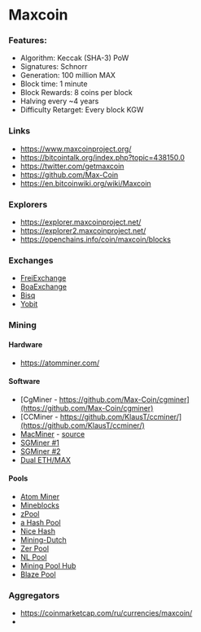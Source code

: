 # Maxcoin


### Features:
 - Algorithm: Keccak (SHA-3) PoW
 - Signatures: Schnorr
 - Generation: 100 million MAX
 - Block time: 1 minute
 - Block Rewards: 8 coins per block
 - Halving every ~4 years
 - Difficulty Retarget: Every block KGW


### Links
 - https://www.maxcoinproject.org/
 - https://bitcointalk.org/index.php?topic=438150.0
 - https://twitter.com/getmaxcoin
 - https://github.com/Max-Coin
 - https://en.bitcoinwiki.org/wiki/Maxcoin
 
### Explorers
 - https://explorer.maxcoinproject.net/
 - https://explorer2.maxcoinproject.net/
 - https://openchains.info/coin/maxcoin/blocks
 
### Exchanges
 - [FreiExchange](https://freiexchange.com/market/MAX/BTC)
 - [BoaExchange](https://www.boaexchange.com/market/MAX_BTC)
 - [Bisq](https://bisq.network/)
 - [Yobit](https://yobit.net/en/trade/MAX/BTC)

### Mining
#### Hardware
- https://atomminer.com/

#### Software
 - [CgMiner - https://github.com/Max-Coin/cgminer](https://github.com/Max-Coin/cgminer)
 - [CCMiner - https://github.com/KlausT/ccminer/](https://github.com/KlausT/ccminer/)
 - [MacMiner](http://macminer.fabulouspanda.com/macminer/) - [source](https://github.com/fabulouspanda/MacMiner)
 - [SGMiner #1](https://github.com/nicehash/sgminer/releases/tag/5.6.1)
 - [SGMiner #2](http://macminer.fabulouspanda.com/commandline/sgminer/)
 - [Dual ETH/MAX](https://bitcointalk.org/index.php?topic=1433925.0)

#### Pools
 - [Atom Miner](https://pool.atomminer.com/)
 - [Mineblocks](http://mineblocks.co.uk/)
 - [zPool](https://www.zpool.ca/)
 - [a Hash Pool](https://www.ahashpool.com/)
 - [Nice Hash](https://www.nicehash.com/algorithm/keccak)
 - [Mining-Dutch](https://www.mining-dutch.nl/)
 - [Zer Pool](https://zergpool.com/)
 - [NL Pool](https://www.nlpool.nl/)
 - [Mining Pool Hub](https://maxcoin.miningpoolhub.com/)
 - [Blaze Pool](http://blazepool.com/)


### Aggregators
 - https://coinmarketcap.com/ru/currencies/maxcoin/
 - 